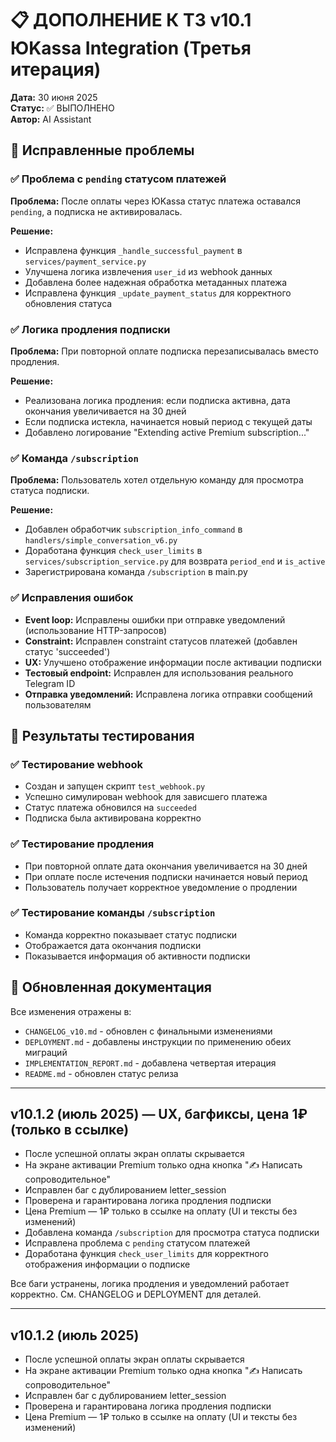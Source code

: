# 📋 ДОПОЛНЕНИЕ К ТЗ v10.1 ЮKassa Integration (Третья итерация)

**Дата:** 30 июня 2025  
**Статус:** ✅ ВЫПОЛНЕНО  
**Автор:** AI Assistant

## 🎯 Исправленные проблемы

### ✅ Проблема с `pending` статусом платежей
**Проблема:** После оплаты через ЮKassa статус платежа оставался `pending`, а подписка не активировалась.

**Решение:** 
- Исправлена функция `_handle_successful_payment` в `services/payment_service.py`
- Улучшена логика извлечения `user_id` из webhook данных
- Добавлена более надежная обработка метаданных платежа
- Исправлена функция `_update_payment_status` для корректного обновления статуса

### ✅ Логика продления подписки
**Проблема:** При повторной оплате подписка перезаписывалась вместо продления.

**Решение:**
- Реализована логика продления: если подписка активна, дата окончания увеличивается на 30 дней
- Если подписка истекла, начинается новый период с текущей даты
- Добавлено логирование "Extending active Premium subscription..."

### ✅ Команда `/subscription`
**Проблема:** Пользователь хотел отдельную команду для просмотра статуса подписки.

**Решение:**
- Добавлен обработчик `subscription_info_command` в `handlers/simple_conversation_v6.py`
- Доработана функция `check_user_limits` в `services/subscription_service.py` для возврата `period_end` и `is_active`
- Зарегистрирована команда `/subscription` в main.py

### ✅ Исправления ошибок
- **Event loop:** Исправлены ошибки при отправке уведомлений (использование HTTP-запросов)
- **Constraint:** Исправлен constraint статусов платежей (добавлен статус 'succeeded')
- **UX:** Улучшено отображение информации после активации подписки
- **Тестовый endpoint:** Исправлен для использования реального Telegram ID
- **Отправка уведомлений:** Исправлена логика отправки сообщений пользователям

## 🧪 Результаты тестирования

### ✅ Тестирование webhook
- Создан и запущен скрипт `test_webhook.py`
- Успешно симулирован webhook для зависшего платежа
- Статус платежа обновился на `succeeded`
- Подписка была активирована корректно

### ✅ Тестирование продления
- При повторной оплате дата окончания увеличивается на 30 дней
- При оплате после истечения подписки начинается новый период
- Пользователь получает корректное уведомление о продлении

### ✅ Тестирование команды `/subscription`
- Команда корректно показывает статус подписки
- Отображается дата окончания подписки
- Показывается информация об активности подписки

## 📝 Обновленная документация

Все изменения отражены в:
- `CHANGELOG_v10.md` - обновлен с финальными изменениями
- `DEPLOYMENT.md` - добавлены инструкции по применению обеих миграций
- `IMPLEMENTATION_REPORT.md` - добавлена четвертая итерация
- `README.md` - обновлен статус релиза

---

## v10.1.2 (июль 2025) — UX, багфиксы, цена 1₽ (только в ссылке)
- После успешной оплаты экран оплаты скрывается
- На экране активации Premium только одна кнопка "✍️ Написать сопроводительное"
- Исправлен баг с дублированием letter_session
- Проверена и гарантирована логика продления подписки
- Цена Premium — 1₽ только в ссылке на оплату (UI и тексты без изменений)
- Добавлена команда `/subscription` для просмотра статуса подписки
- Исправлена проблема с `pending` статусом платежей
- Доработана функция `check_user_limits` для корректного отображения информации о подписке

Все баги устранены, логика продления и уведомлений работает корректно. См. CHANGELOG и DEPLOYMENT для деталей. 

---

## v10.1.2 (июль 2025)
- После успешной оплаты экран оплаты скрывается
- На экране активации Premium только одна кнопка "✍️ Написать сопроводительное"
- Исправлен баг с дублированием letter_session
- Проверена и гарантирована логика продления подписки
- Цена Premium — 1₽ только в ссылке на оплату (UI и тексты без изменений) 